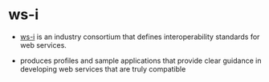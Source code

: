 # ws-i

- [ws-i](ws-i.org) is an industry consortium that defines interoperability standards for web services.

- produces profiles and sample applications that provide clear guidance in
  developing web services that are truly compatible
